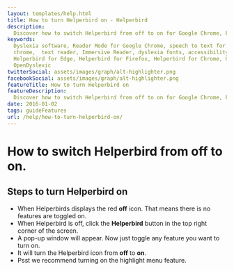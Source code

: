 ```yaml
---
layout: templates/help.html
title: How to turn Helperbird on - Helperbird
description:
  Discover how to switch Helperbird from off to on for Google Chrome, Firefox, Safari, and Edge.
keywords:
  Dyslexia software, Reader Mode for Google Chrome, speech to text for chrome, Text to speech for
  chrome,  text reader, Immersive Reader, dyslexia fonts, accessibility software, dyslexia software,
  Helperbird for Edge, Helperbird for Firefox, Helperbird for Chrome, Opendyslexic for Chrome,
  OpenDyslexic
twitterSocial: assets/images/graph/alt-highlighter.png
facebookSocial: assets/images/graph/alt-highlighter.png
featureTitle: How to turn Helperbird on
featureDescription:
  Discover how to switch Helperbird from off to on for Google Chrome, Firefox, Safari, and Edge.
date: 2016-01-02
tags: guideFeatures
url: /help/how-to-turn-helperbird-on/
---
```


# How to switch Helperbird from off to on.

## Steps to turn Helperbird on

- When Helperbirds displays the red **off** icon. That means there is no features are toggled on.
- When Helperbird is off, click the **Helperbird** button in the top right corner of the screen.
- A pop-up window will appear. Now just toggle any feature you want to turn on.
- It will turn the Helperbird icon from **off** to **on**.
- Psst we recommend turning on the highlight menu feature.
